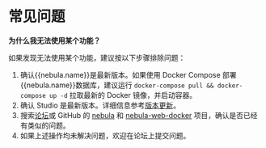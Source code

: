 # 常见问题

**为什么我无法使用某个功能？**

如果发现无法使用某个功能，建议按以下步骤排除问题：

1. 确认{{nebula.name}}是最新版本。如果使用 Docker Compose 部署{{nebula.name}}数据库，建议运行 `docker-compose pull && docker-compose up -d` 拉取最新的 Docker 镜像，并启动容器。
2. 确认 Studio 是最新版本。详细信息参考[版本更新](../../20.appendix/release-notes/studio-release-note.md)。
3. 搜索[论坛](https://discuss.nebula-graph.com.cn/)或 GitHub 的 [nebula](https://github.com/vesoft-inc/nebula) 和 [nebula-web-docker](https://github.com/vesoft-inc/nebula-web-docker/issues) 项目，确认是否已经有类似的问题。
4. 如果上述操作均未解决问题，欢迎在论坛上提交问题。

<!--
**Studio 是否会开源？**

目前还未开源。
-->